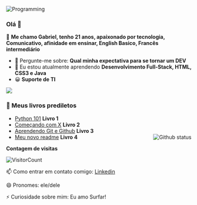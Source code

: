 ![Programming](https://camo.githubusercontent.com/12e5f2b182da4b52850b29bb09e8ba3e92b0ac2c0bd121de7dfcbb291fbbd525/68747470733a2f2f692e70696e696d672e636f6d2f6f726967696e616c732f37372f63612f61332f37376361613332383834643733356434333961646534356261333766656166322e676966)



### Olá 👋

🔭 <strong>Me chamo Gabriel, tenho 21 anos, apaixonado por tecnologia, Comunicativo, afinidade em ensinar, English Basico, Francês intermediário</strong>

- 💬 Pergunte-me sobre: <strong>Qual minha expectativa para se tornar um DEV</strong>
- 🌱 Eu estou atualmente aprendendo <strong>Desenvolvimento Full-Stack, HTML, CSS3 e Java</strong>
- 😀 <strong>Suporte de TI</strong>

<img src="https://github-profile-trophy.vercel.app/?username=Duduxs&theme=dracula&column=3&margin-w=15&margin-h=15%20(https://github.com/Duduxs/github-profile-trophy)(https://github.com/Duduxs/github-profile-trophy (https://github.com/Duduxs/github-profile-trophy)">

<h3>📖 Meus livros prediletos</h3>

- [Python 101](#) <strong>Livro 1</strong>
- [Começando com X](#) <strong>Livro 2</strong>
- [Aprendendo Git e Github](#) <strong>Livro 3</strong>
- [Meu novo readme](#) <strong>Livro 4</strong>
  <a href="SEU_SITE_PESSOAL_AQUI">
  <img align="right" src="https://github-readme-stats.vercel.app/api?username=GPedroza7&show_icons=true&theme=radical" alt="Github status" />
  </a>

**Contagem de visitas**

![VisitorCount](https://profile-counter.glitch.me/{GPedroza7}/count.svg)

📫 Como entrar em contato comigo: [Linkedin](https://www.linkedin.com/in/gabriel-pedroza-551837248/)

😄 Pronomes: ele/dele

⚡ Curiosidade sobre mim: Eu amo Surfar!
